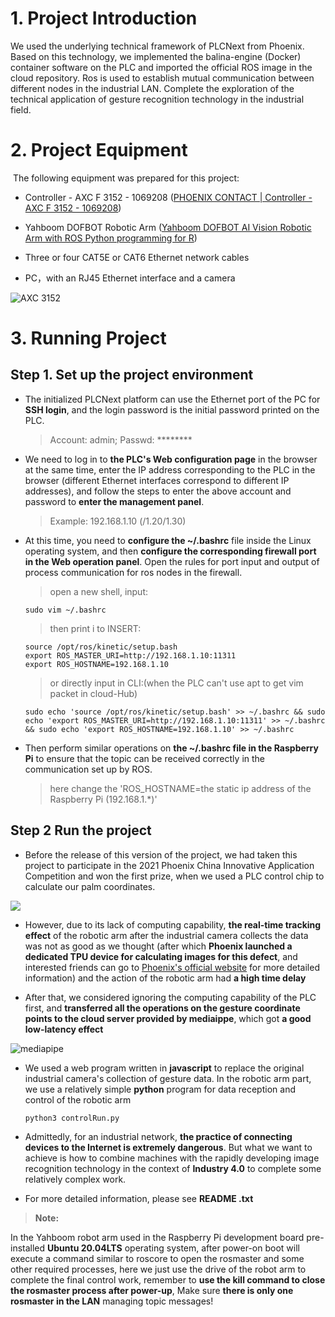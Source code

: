 # **1. Project Introduction**

We used the underlying technical framework of PLCNext from Phoenix. Based on this technology, we implemented the balina-engine (Docker) container software on the PLC and imported the official ROS image in the cloud repository. Ros is used to establish mutual communication between different nodes in the industrial LAN. Complete the exploration of the technical application of gesture recognition technology in the industrial field.


# **2. Project Equipment**



​	The following equipment was prepared for this project:

- Controller - AXC F 3152 - 1069208 ([PHOENIX CONTACT | Controller - AXC F 3152 - 1069208](https://www.phoenixcontact.com/online/portal/us?uri=pxc-oc-itemdetail:pid=1069208&library=usen&tab=1))

- Yahboom DOFBOT Robotic Arm ([Yahboom DOFBOT AI Vision Robotic Arm with ROS Python programming for R](https://category.yahboom.net/collections/r-robotics-arm/products/dofbot-pi))

- Three or four CAT5E or CAT6 Ethernet network cables

- PC，with an RJ45 Ethernet interface and a camera

![AXC 3152](https://dam-mdc.phoenixcontact.com/rendition/156443151564/d8b2399820928046a0bfdad66783c48b/-FJPG-B408)

# **3. Running Project**


## Step 1. Set up the project environment

- The initialized PLCNext platform can use the Ethernet port of the PC for **SSH login**, and the login password is the initial password printed on the PLC.

  > Account: admin; 
  > Passwd: \*\*\*\*\*\*\*\*



- We need to log in to **the PLC's Web configuration page** in the browser at the same time, enter the IP address corresponding to the PLC in the browser (different Ethernet interfaces correspond to different IP addresses), and follow the steps to enter the above account and password to **enter the management panel**.

  > Example: 192.168.1.10 (/1.20/1.30)



- At this time, you need to **configure the ~/.bashrc** file inside the Linux operating system, and then **configure the corresponding firewall port in the Web operation panel**. Open the rules for port input and output of process communication for ros nodes in the firewall.

  > open a new shell, input:

  ```shell
  sudo vim ~/.bashrc
  ```

  > then print i to INSERT:

  ```shell
  source /opt/ros/kinetic/setup.bash
  export ROS_MASTER_URI=http://192.168.1.10:11311
  export ROS_HOSTNAME=192.168.1.10
  ```

  > or directly input in CLI:(when the PLC can't use apt to get vim packet in cloud-Hub)

  ```shell
  sudo echo 'source /opt/ros/kinetic/setup.bash' >> ~/.bashrc && sudo echo 'export ROS_MASTER_URI=http://192.168.1.10:11311' >> ~/.bashrc && sudo echo 'export ROS_HOSTNAME=192.168.1.10' >> ~/.bashrc
  ```

  

- Then perform similar operations on **the ~/.bashrc file in the Raspberry Pi** to ensure that the topic can be received correctly in the communication set up by ROS.

  > here change the 'ROS_HOSTNAME=the static ip address of the Raspberry Pi (192.168.1.*)'

  





## Step 2 Run the project

- Before the release of this version of the project, 
  we had taken this project to participate in the 2021 Phoenix China Innovative Application Competition and won the first prize, 
  when we used a PLC control chip to calculate our palm coordinates. 

![](https://tse1-mm.cn.bing.net/th/id/R-C.e41485ab211d5f9afb8580cd7ea40b83?rik=VsONYMS3voWi%2bw&riu=http%3a%2f%2fwww.yudongele.com.cn%2fUpLoadFile%2f20150522%2fca25098d-f3b1-4d72-9ea9-e052000bd0cc.jpg&ehk=UXI6ashnGxLkOAKKEE9KxDtJiVlOaosby0HCTcRdCzA%3d&risl=&pid=ImgRaw&r=0)


- However, due to its lack of computing capability, 
  **the real-time tracking effect** of the robotic arm after the industrial camera collects the data was not as good as we thought 
  (after which **Phoenix launched a dedicated TPU device for calculating images for this defect**, and interested friends can go to [Phoenix's official website](https://www.phoenixcontact.com/online/portal/pc) for more detailed information)
  and the action of the robotic arm had **a high time delay**



- After that, we considered ignoring the computing capability of the PLC first, 
  and **transferred all the operations on the gesture coordinate points to the cloud server provided by mediaippe**, 
  which got **a good low-latency effect**


![mediapipe](https://google.github.io/mediapipe/images/mobile/hand_landmarks.png)



- We used a web program written in **javascript** to replace the original industrial camera's collection of gesture data. 
  In the robotic arm part, we use a relatively simple **python** program for data reception and control of the robotic arm

  ```shell
  python3 controlRun.py
  ```

  

- Admittedly, for an industrial network, **the practice of connecting devices to the Internet is extremely dangerous**. 
  But what we want to achieve is how to combine machines with the rapidly developing image recognition technology in the context of **Industry 4.0** to complete some relatively complex work.



- For more detailed information, please see **README .txt**

> **Note:** 

In the Yahboom robot arm used in the Raspberry Pi development board pre-installed **Ubuntu 20.04LTS** operating system, 
after power-on boot will execute a command similar to roscore to open the rosmaster and some other required processes, 
here we just use the drive of the robot arm to complete the final control work, 
remember to **use the kill command to close the rosmaster process after power-up**, 
Make sure **there is only one rosmaster in the LAN** managing topic messages!